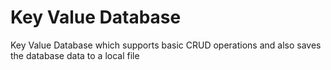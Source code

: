 # Key Value Database

Key Value Database which supports basic CRUD operations and also saves the database data to a local file
